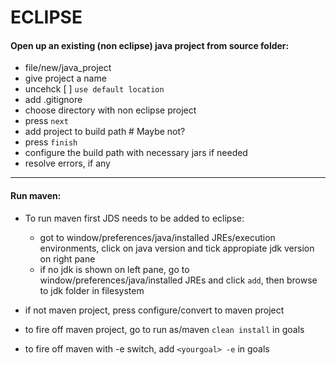 # ECLIPSE

#### Open up an existing (non eclipse) java project from source folder:

* file/new/java_project
* give project a name
* uncehck [ ] `use default location`
* add .gitignore
* choose directory with non eclipse project
* press `next`
* add project <projectname> to build path # Maybe not?
* press `finish`
* configure the build path with necessary jars if needed
* resolve errors, if any

---------------------------


#### Run maven:

* To run maven first JDS needs to be added to eclipse:
  * got to window/preferences/java/installed JREs/execution environments, click on java version and tick appropiate jdk version on right pane
  * if no jdk is shown on left pane, go to window/preferences/java/installed JREs and click `add`, then browse to jdk folder in filesystem

* if not maven project, press configure/convert to maven project
* to fire off maven project, go to run as/maven `clean install` in goals
* to fire off maven with -e switch, add `<yourgoal> -e` in goals
